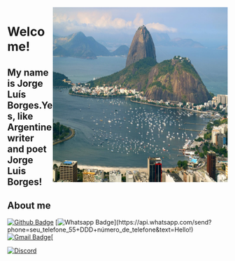 <img align="right" width="400" height="400" src="public/images/vista-do-morro-do-corcovado-brasil.jpg">

# Welcome!

## My name is **Jorge Luís Borges**.Yes, like Argentine writer and poet Jorge Luis Borges!



## About me 
[![Github Badge](https://img.shields.io/badge/-Github-000?style=flat-square&logo=Github&logoColor=white&link=link_do_seu_perfil_no_github)](link_do_seu_perfil_no_github)
[![Whatsapp Badge](https://img.shields.io/badge/-Whatsapp-4CA143?style=flat-square&labelColor=4CA143&logo=whatsapp&logoColor=white&link=https://api.whatsapp.com/send?phone=seu_telefone_55+DDD+número_de_telefone&text=Hello!)](https://api.whatsapp.com/send?phone=seu_telefone_55+DDD+número_de_telefone&text=Hello!)
[![Gmail Badge](https://img.shields.io/badge/-Gmail-c14438?style=flat-square&logo=Gmail&logoColor=white&link=mailto:seu_email)](mailto:seu_email)[

[![Discord](img.shields.io/discord/760987427166748723.svg?label=&logo=discord&logoColor=ffffff&color=7389D8&labelColor=6A7EC2)](https://discord.gg/zxSwN8Z)
